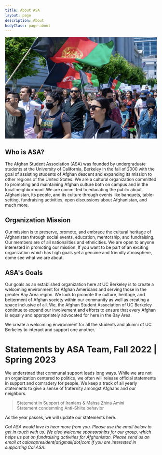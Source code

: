 ```yaml
---
title: About ASA
layout: page
description: About
bodyClass: page-about
---
```


<p align="center">
  <img src="/images/social/afghansprot.jpg" />
</p>

## Who is ASA?
The Afghan Student Association (ASA) was founded by undergraduate students at the University of California, Berkeley in the fall of 2000 with the goal of assisting students of Afghan descent and expanding its mission to other regions of the United States. We are a cultural organization committed to promoting and maintaining Afghan culture both on campus and in the local neighborhood. We are committed to educating the public about Afghanistan, its people, and its culture through events like banquets, table-setting, fundraising activities, open discussions about Afghanistan, and much more.



## Organization Mission
Our mission is to preserve, promote, and embrace the cultural heritage of Afghanistan through social events, education, mentorship, and fundraising. Our members are of all nationalities and ethnicities. We are open to anyone interested in promoting our mission. If you want to be part of an exciting organization which has high goals yet a genuine and friendly atmosphere, come see what we are about.



## ASA's Goals
Our goals as an established organization here at UC Berkeley is to create a welcoming environment for Afghan Americans and serving those in the greater Bay Area region. We look to promote the culture, heritage, and betterment of Afghan society within our community as well as creating a space inclusive of all. We, the Afghan Student Association of UC Berkeley continue to expand our involvement and efforts to ensure that every Afghan is equally and appropriately advocated for here in the Bay Area.



We create a welcoming environment for all the students and alumni of UC Berkeley to interact and support one another.

# Statements by ASA Team, **Fall 2022** | Spring 2023
We understnad that communal support leads long ways. While we are not an organization centered to politics, we often will release official statements in support and comradery for people. We keep a track of all yearly statements to give a sense of fraternity amongst Afghans and our neighbors.
> Statement in Support of Iranians & Mahsa Zhina Amini <br/>
> Statement condemning Anti-Shiite behavior <br/>

As the year passes, we will update our statements here. 

*Cal ASA would love to hear more from you. Please use the email below to get in touch with us. We also welcome sponsorships for our group, which helps us put on fundraising activities for Afghanistan. Please send us an email at calasapresident[at]gmail[dot]com if you are interested in supporting Cal ASA.*

